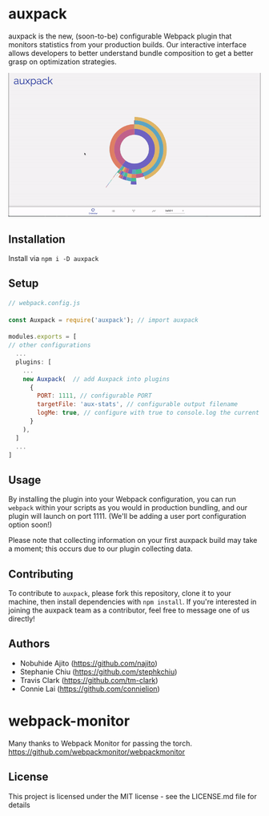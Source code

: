 # auxpack
auxpack is the new, (soon-to-be) configurable Webpack plugin that monitors statistics from your production builds. Our interactive interface allows developers to better understand bundle composition to get a better grasp on optimization strategies.

![](whole.gif)

## Installation

Install via `npm i -D auxpack`

## Setup

```javascript
// webpack.config.js

const Auxpack = require('auxpack'); // import auxpack

modules.exports = [
// other configurations
  ... 
  plugins: [
    ...
    new Auxpack(  // add Auxpack into plugins
      {
        PORT: 1111, // configurable PORT
        targetFile: 'aux-stats', // configurable output filename
        logMe: true, // configure with true to console.log the current build's aux-stats
      }
    ),
  ]
  ...
]

```

## Usage

By installing the plugin into your Webpack configuration, you can run 
`webpack`
within your scripts as you would in production bundling, and our plugin will launch on port 1111. (We'll be adding a user port configuration option soon!)

Please note that collecting information on your first auxpack build may take a moment; this occurs due to our plugin collecting data.

## Contributing

To contribute to `auxpack`, please fork this repository, clone it to your machine, then install dependencies with `npm install`. If you're interested in joining the auxpack team as a contributor, feel free to message one of us directly!

## Authors

* Nobuhide Ajito (https://github.com/najito)
* Stephanie Chiu (https://github.com/stephkchiu)
* Travis Clark (https://github.com/tm-clark)
* Connie Lai (https://github.com/connielion)

# webpack-monitor

Many thanks to Webpack Monitor for passing the torch.
https://github.com/webpackmonitor/webpackmonitor

## License

This project is licensed under the MIT license - see the LICENSE.md file for details